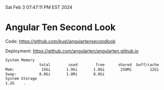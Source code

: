 Sat Feb  3 07:47:11 PM EST 2024

# Angular Ten Second Look

Code: https://github.com/kusl/angulartensecondlook

Deployment: https://github.com/angularten/angularten.github.io

```bash
System Memory
               total        used        free      shared  buff/cache   available
Mem:            15Gi       1.9Gi       1.8Gi       258Mi        12Gi        13Gi
Swap:          8.0Gi       1.0Mi       8.0Gi
System Storage
1.2G	.
